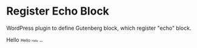 # Register Echo Block

WordPress plugin to define Gutenberg block, which register "echo" block.

<span style="font-size:1em">Hello</span>
<span style="font-size:.75em">Hello</span>
<span style="font-size:.5em">Hello</span>
<span style="font-size:.25em">Hello</span>
